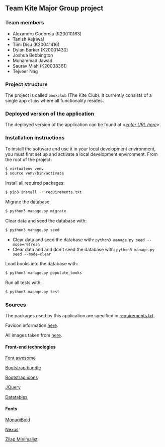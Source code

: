## Team Kite Major Group project

### Team members
- Alexandru Godoroja (K20010163)
- Tanish Kejriwal
- Timi Disu (K20041416)
- Dylan Barker (K20001430)
- Joshua Bebbington
- Muhammad Jawad
- Saurav Miah (K20038361)
- Tejveer Nag

### Project structure
The project is called `bookclub` (The Kite Club). It currently consists of a single app `clubs` where all functionality resides.

### Deployed version of the application
The deployed version of the application can be found at *<[enter URL here](URL)>*.

### Installation instructions
To install the software and use it in your local development environment, you must first set up and activate a local development environment.  From the root of the project:

```sh
$ virtualenv venv
$ source venv/bin/activate
```

Install all required packages:

```sh
$ pip3 install -r requirements.txt
```

Migrate the database:

```sh
$ python3 manage.py migrate
```

Clear data and seed the database with:
```sh
$ python3 manage.py seed
````
 - Clear data and seed the database with: `python3 manage.py seed --mode=refresh`
 - Clear data and and don't seed the database with: `python3 manage.py seed --mode=clear`
  
Load books into the database with:
```bash
$ python3 manage.py populate_books
```

Run all tests with:
```sh
$ python3 manage.py test
```

### Sources
The packages used by this application are specified in [requirements.txt](requirements.txt).

Favicon information [here](static/favicon/about.txt).

All images taken from [here](https://pexels.com).

#### Front-end technologies
[Font awesome](https://fontawesome.com/)

[Bootstrap bundle](https://getbootstrap.com)

[Bootstrap icons](https://icons.getbootstrap.com/)

[JQuery](https://jquery.com/)

[Datatables](https://datatables.net/)

#### Fonts
[MonaqiBold](https://fontlot.com/393802/monaqi-sans-serif-font/)

[Nexus](https://fontlot.com/386697/nexus-display-font)

[Zilap Minimalist](https://fontlot.com/265624/zilap-minimalist-sans-serif-font/)


